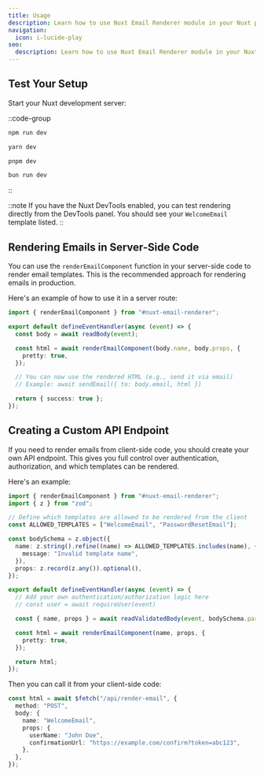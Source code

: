 ```yaml
---
title: Usage
description: Learn how to use Nuxt Email Renderer module in your Nuxt project.
navigation:
  icon: i-lucide-play
seo:
  description: Learn how to use Nuxt Email Renderer module in your Nuxt project.
---
```


## Test Your Setup

Start your Nuxt development server:

::code-group

```bash [npm]
npm run dev
```

```bash [yarn]
yarn dev
```

```bash [pnpm]
pnpm dev
```

```bash [bun]
bun run dev
```

::

::note
If you have the Nuxt DevTools enabled, you can test rendering directly from the DevTools panel. You should see your `WelcomeEmail` template listed.
::

## Rendering Emails in Server-Side Code

You can use the `renderEmailComponent` function in your server-side code to render email templates. This is the recommended approach for rendering emails in production.

Here's an example of how to use it in a server route:

```ts [server/api/send-email.post.ts]
import { renderEmailComponent } from "#nuxt-email-renderer";

export default defineEventHandler(async (event) => {
  const body = await readBody(event);

  const html = await renderEmailComponent(body.name, body.props, {
    pretty: true,
  });

  // You can now use the rendered HTML (e.g., send it via email)
  // Example: await sendEmail({ to: body.email, html })

  return { success: true };
});
```

## Creating a Custom API Endpoint

If you need to render emails from client-side code, you should create your own API endpoint. This gives you full control over authentication, authorization, and which templates can be rendered.

Here's an example:

```ts [server/api/render-email.post.ts]
import { renderEmailComponent } from "#nuxt-email-renderer";
import { z } from "zod";

// Define which templates are allowed to be rendered from the client
const ALLOWED_TEMPLATES = ["WelcomeEmail", "PasswordResetEmail"];

const bodySchema = z.object({
  name: z.string().refine((name) => ALLOWED_TEMPLATES.includes(name), {
    message: "Invalid template name",
  }),
  props: z.record(z.any()).optional(),
});

export default defineEventHandler(async (event) => {
  // Add your own authentication/authorization logic here
  // const user = await requireUser(event)

  const { name, props } = await readValidatedBody(event, bodySchema.parse);

  const html = await renderEmailComponent(name, props, {
    pretty: true,
  });

  return html;
});
```

Then you can call it from your client-side code:

```ts
const html = await $fetch("/api/render-email", {
  method: "POST",
  body: {
    name: "WelcomeEmail",
    props: {
      userName: "John Doe",
      confirmationUrl: "https://example.com/confirm?token=abc123",
    },
  },
});
```
